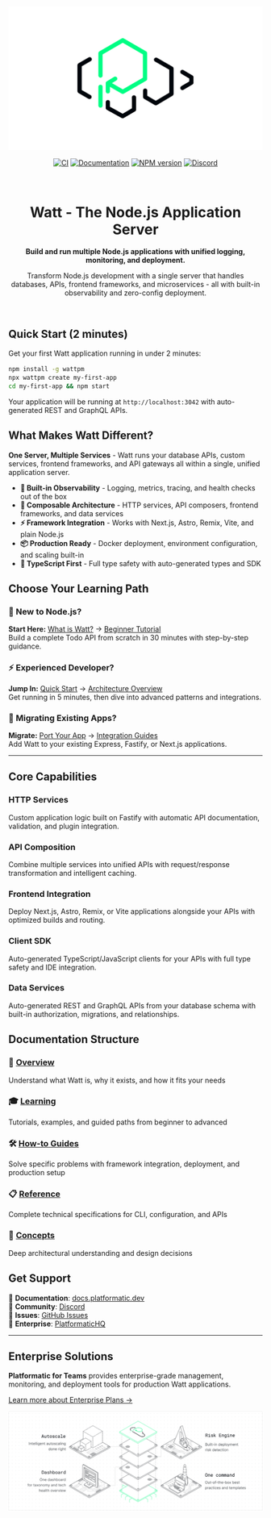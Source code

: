 <div align="center">
<picture>
  <source media="(prefers-color-scheme: dark)" srcset="assets/banner-dark.png">
  <source media="(prefers-color-scheme: light)" srcset="assets/banner-light.png">
  <img alt="The Platformatic logo" src="assets/banner-light.png">
</picture>

</div>

<div align="center">

[![CI](https://github.com/platformatic/platformatic/actions/workflows/ci.yml/badge.svg)](https://github.com/platformatic/platformatic/actions/workflows/ci.yml)
[![Documentation](https://github.com/platformatic/platformatic/actions/workflows/update-docs.yml/badge.svg)](https://github.com/platformatic/platformatic/actions/workflows/update-docs.yml)
[![NPM version](https://img.shields.io/npm/v/platformatic.svg?style=flat)](https://www.npmjs.com/package/platformatic)
[![Discord](https://img.shields.io/discord/1011258196905689118)](https://discord.gg/platformatic)

</div>

<h1 align="center">
  <br/>
  Watt - The Node.js Application Server
  <br/>
</h1>

<div align="center"> 

  **Build and run multiple Node.js applications with unified logging, monitoring, and deployment.**  
  
  Transform Node.js development with a single server that handles databases, APIs, frontend frameworks, and microservices - all with built-in observability and zero-config deployment.
</div>
<br/>

## Quick Start (2 minutes)

Get your first Watt application running in under 2 minutes:

```bash
npm install -g wattpm
npx wattpm create my-first-app
cd my-first-app && npm start
```

Your application will be running at `http://localhost:3042` with auto-generated REST and GraphQL APIs.

## What Makes Watt Different?

**One Server, Multiple Services** - Watt runs your database APIs, custom services, frontend frameworks, and API gateways all within a single, unified application server.

- **🔋 Built-in Observability** - Logging, metrics, tracing, and health checks out of the box  
- **🧱 Composable Architecture** - HTTP services, API composers, frontend frameworks, and data services
- **⚡ Framework Integration** - Works with Next.js, Astro, Remix, Vite, and plain Node.js
- **📦 Production Ready** - Docker deployment, environment configuration, and scaling built-in
- **🚀 TypeScript First** - Full type safety with auto-generated types and SDK

## Choose Your Learning Path

### 👋 New to Node.js?
**Start Here:** [What is Watt?](https://docs.platformatic.dev/docs/overview) → [Beginner Tutorial](https://docs.platformatic.dev/docs/learn/beginner/crud-application)  
Build a complete Todo API from scratch in 30 minutes with step-by-step guidance.

### ⚡ Experienced Developer?
**Jump In:** [Quick Start](https://docs.platformatic.dev/docs/getting-started/quick-start-watt) → [Architecture Overview](https://docs.platformatic.dev/docs/overview)  
Get running in 5 minutes, then dive into advanced patterns and integrations.

### 🔄 Migrating Existing Apps?
**Migrate:** [Port Your App](https://docs.platformatic.dev/docs/getting-started/port-your-app) → [Integration Guides](https://docs.platformatic.dev/docs/guides/frameworks)  
Add Watt to your existing Express, Fastify, or Next.js applications.

---

## Core Capabilities

### HTTP Services  
Custom application logic built on Fastify with automatic API documentation, validation, and plugin integration.

### API Composition
Combine multiple services into unified APIs with request/response transformation and intelligent caching.

### Frontend Integration
Deploy Next.js, Astro, Remix, or Vite applications alongside your APIs with optimized builds and routing.

### Client SDK
Auto-generated TypeScript/JavaScript clients for your APIs with full type safety and IDE integration.

### Data Services
Auto-generated REST and GraphQL APIs from your database schema with built-in authorization, migrations, and relationships.

## Documentation Structure

### 📖 [Overview](https://docs.platformatic.dev/docs/overview)
Understand what Watt is, why it exists, and how it fits your needs

### 🎓 [Learning](https://docs.platformatic.dev/docs/learn)  
Tutorials, examples, and guided paths from beginner to advanced

### 🛠️ [How-to Guides](https://docs.platformatic.dev/docs/guides)
Solve specific problems with framework integration, deployment, and production setup

### 📋 [Reference](https://docs.platformatic.dev/docs/reference)
Complete technical specifications for CLI, configuration, and APIs

### 🧠 [Concepts](https://docs.platformatic.dev/docs/concepts) 
Deep architectural understanding and design decisions

## Get Support

📖 **Documentation**: [docs.platformatic.dev](https://docs.platformatic.dev)  
💬 **Community**: [Discord](https://discord.gg/platformatic)  
🐛 **Issues**: [GitHub Issues](https://github.com/platformatic/platformatic/issues/new)  
🏢 **Enterprise**: [PlatformaticHQ](https://www.platformatichq.com)

---

## Enterprise Solutions

**Platformatic for Teams** provides enterprise-grade management, monitoring, and deployment tools for production Watt applications.

[Learn more about Enterprise Plans →](https://www.platformatichq.com)

![Command Center](./assets/Hompage_Solution_White.png)

